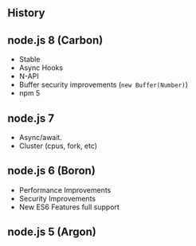 History
-

## node.js 8 (Carbon)

* Stable
* Async Hooks
* N-API
* Buffer security improvements (`new Buffer(Number)`)
* npm 5

## node.js 7

* Async/await.
* Cluster (cpus, fork, etc)

## node.js 6 (Boron)

* Performance Improvements
* Security Improvements
* New ES6 Features full support

## node.js 5 (Argon)
